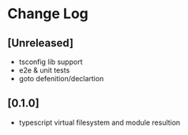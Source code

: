 # Change Log

## [Unreleased]
- tsconfig lib support
- e2e & unit tests
- goto defenition/declartion


## [0.1.0]
- typescript virtual filesystem and module resultion